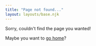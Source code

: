 ```yaml
---
title: "Page not found..."
layout: layouts/base.njk
---
```


Sorry, couldn't find the page you wanted!

Maybe you want to [go home](/)?
